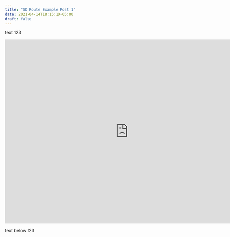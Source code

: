 ```yaml
---
title: "SD Route Example Post 1"
date: 2021-04-14T18:15:10-05:00
draft: false
---
```


text 123

<iframe src="https://keystone.guru/oAOhtux/embed" style="width: 800px; height: 600px; border: none;"></iframe>

text below 123

